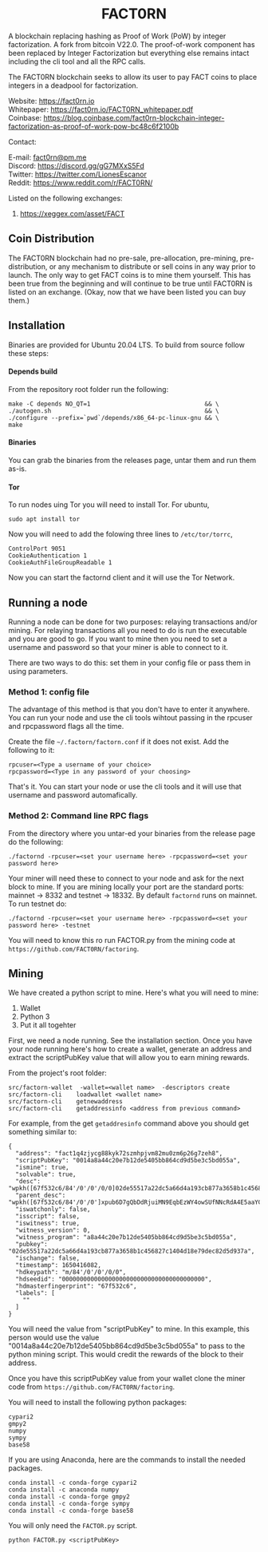 #  <div align="center">  FACT0RN  </div>

A blockchain replacing hashing as Proof of Work (PoW) by integer factorization. A fork from bitcoin V22.0. The proof-of-work component has been replaced by Integer Factorization but everything else remains intact including the cli tool and all the RPC calls.

The FACT0RN blockchain seeks to allow its user to pay FACT coins to place integers in a deadpool for factorization. 

Website: https://fact0rn.io <br>
Whitepaper: https://fact0rn.io/FACT0RN_whitepaper.pdf <br>
Coinbase: https://blog.coinbase.com/fact0rn-blockchain-integer-factorization-as-proof-of-work-pow-bc48c6f2100b <br>

Contact:

E-mail: fact0rn@pm.me <br>
Discord: https://discord.gg/gG7MXxS5Fd <br>
Twitter: https://twitter.com/LionesEscanor <br>
Reddit: https://www.reddit.com/r/FACT0RN/ <br>

Listed on the following exchanges:
1. https://xeggex.com/asset/FACT


## Coin Distribution

The FACT0RN blockchain had no pre-sale, pre-allocation, pre-mining, pre-distribution, or any mechanism to distribute or sell coins in any way prior to launch. The only way to get FACT coins is to mine them yourself. This has been true from the beginning and will continue to be true until FACT0RN is listed on an exchange. (Okay, now that we have been listed you can buy them.)


## Installation


Binaries are provided for Ubuntu 20.04 LTS. To build from source follow these steps:

#### Depends build
From the repository root folder run the following:
```
make -C depends NO_QT=1                                && \
./autogen.sh                                           && \
./configure --prefix=`pwd`/depends/x86_64-pc-linux-gnu && \ 
make
```
    
#### Binaries
You can grab the binaries from the releases page, untar them and run them as-is.

#### Tor

To run nodes uing Tor you will need to install Tor. For ubuntu,

```
sudo apt install tor 
```

Now you will need to add the folowing three lines to ``/etc/tor/torrc``,

```
ControlPort 9051
CookieAuthentication 1
CookieAuthFileGroupReadable 1
```

Now you can start the factornd client and it will use the Tor Network.

## Running a node

Running a node can be done for two purposes: relaying transactions and/or mining. For relaying transactions
all you need to do is run the executable and you are good to go. If you want to mine then you need to set
a username and password so that your miner is able to connect to it. 

There are two ways to do this: set them in your config file or pass them in using parameters. 

### Method 1: config file

The advantage of this method is that you don't have to enter it anywhere. You can run your node and use
the cli tools wihtout passing in the rpcuser and rpcpassword flags all the time. 

Create the file ``~/.factorn/factorn.conf`` if it does not exist. Add the following to it:

```
rpcuser=<Type a username of your choice>
rpcpassword=<Type in any password of your choosing>
```

That's it. You can start your node or use the cli tools and it will use that username and password automafically.

### Method 2: Command line RPC flags

From the directory where you untar-ed your binaries from the release page do the following:

```
./factornd -rpcuser=<set your username here> -rpcpassword=<set your password here>
```

Your miner will need these to connect to your node and ask for the next block to mine. If you are mining locally
your port are the standard ports: mainnet -> 8332 and testnet -> 18332. By default ``factornd`` runs on mainnet.
To run testnet do:

```
./factornd -rpcuser=<set your username here> -rpcpassword=<set your password here> -testnet
```
You will need to know this ro run FACTOR.py from the mining code at ``https://github.com/FACT0RN/factoring``.
 

## Mining

We have created a python script to mine. Here's what you will need to mine:

1. Wallet
2. Python 3
3. Put it all togehter

First, we need a node running. See the installation section. Once you have your
node running here's how to create a wallet, generate an address and extract the 
scriptPubKey value that will allow you to earn mining rewards.


From the project's root folder:

```
src/factorn-wallet  -wallet=<wallet name>  -descriptors create
src/factorn-cli    loadwallet <wallet name>
src/factorn-cli    getnewaddress
src/factorn-cli    getaddressinfo <address from previous command>
```

For example, from the get ``getaddresinfo`` command above you should get something
similar to:

```
{
  "address": "fact1q4zjycg88kyk72szmhpjvm82mu0zm6p26g7zeh8",
  "scriptPubKey": "0014a8a44c20e7b12de5405bb864cd9d5be3c5bd055a",
  "ismine": true,
  "solvable": true,
  "desc": "wpkh([67f532c6/84'/0'/0'/0/0]02de55517a22dc5a66d4a193cb877a3658b1c456827c1404d18e79dec82d5d937a)#0hcn4tny",
  "parent_desc": "wpkh([67f532c6/84'/0'/0']xpub6D7gQbDdRjuiMN9EqbEzWY4owSUfNNcRdA4E5aaYCX4VoRPMzgeaF4C15D6hSCUpvUkZvjKJTLktDVvjZ3beL8sfW1ATsNQ6qCsAkV6STtr/0/*)#zylutadk",
  "iswatchonly": false,
  "isscript": false,
  "iswitness": true,
  "witness_version": 0,
  "witness_program": "a8a44c20e7b12de5405bb864cd9d5be3c5bd055a",
  "pubkey": "02de55517a22dc5a66d4a193cb877a3658b1c456827c1404d18e79dec82d5d937a",
  "ischange": false,
  "timestamp": 1650416082,
  "hdkeypath": "m/84'/0'/0'/0/0",
  "hdseedid": "0000000000000000000000000000000000000000",
  "hdmasterfingerprint": "67f532c6",
  "labels": [
    ""
  ]
}
```

You will need the value from "scriptPubKey" to mine. In this example, this person
would use the value "0014a8a44c20e7b12de5405bb864cd9d5be3c5bd055a" to pass to the 
python mining script. This would credit the rewards of the block to their address.

Once you have this scriptPubKey value from your wallet clone the miner code from ``https://github.com/FACT0RN/factoring``. 

You will need to install the following python packages:

```
cypari2
gmpy2
numpy
sympy
base58
```

If you are using Anaconda, here are the commands to install the needed packages.

```
conda install -c conda-forge cypari2 
conda install -c anaconda numpy 
conda install -c conda-forge gmpy2 
conda install -c conda-forge sympy 
conda install -c conda-forge base58 
```

You will only need the ``FACTOR.py`` script. 

```
python FACTOR.py <scriptPubKey>
```

